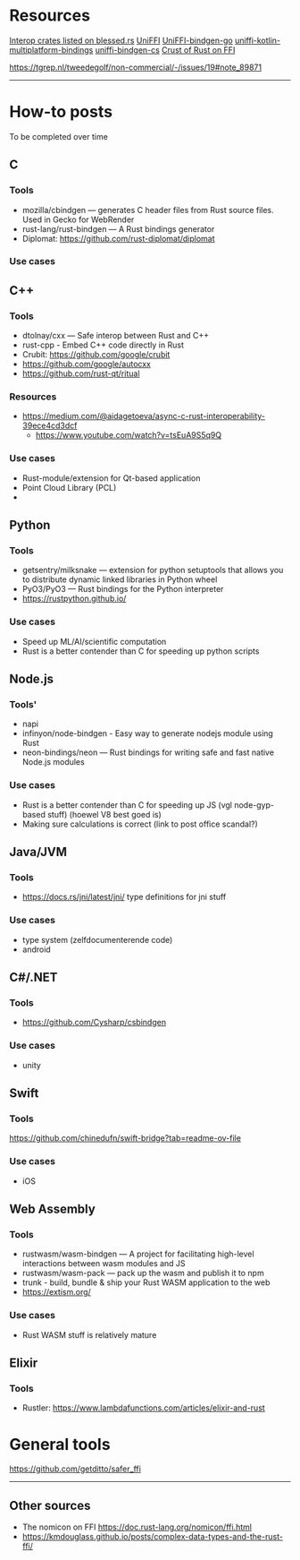 # Resources

[Interop crates listed on blessed.rs](https://blessed.rs/crates#section-ffi)
[UniFFI](https://mozilla.github.io/uniffi-rs/)
    [UniFFI-bindgen-go](https://github.com/NordSecurity/uniffi-bindgen-go)
    [uniffi-kotlin-multiplatform-bindings](https://gitlab.com/trixnity/uniffi-kotlin-multiplatform-bindings)
    [uniffi-bindgen-cs](https://github.com/NordSecurity/uniffi-bindgen-cs)
[Crust of Rust on FFI](https://youtu.be/pePqWoTnSmQ)

https://tgrep.nl/tweedegolf/non-commercial/-/issues/19#note_89871

---
# How-to posts

To be completed over time

## C

### Tools
- mozilla/cbindgen — generates C header files from Rust source files. Used in Gecko for WebRender
- rust-lang/rust-bindgen — A Rust bindings generator
- Diplomat: https://github.com/rust-diplomat/diplomat

### Use cases

## C++

### Tools
- dtolnay/cxx — Safe interop between Rust and C++
- rust-cpp - Embed C++ code directly in Rust
- Crubit: https://github.com/google/crubit
- https://github.com/google/autocxx
- https://github.com/rust-qt/ritual

### Resources
- https://medium.com/@aidagetoeva/async-c-rust-interoperability-39ece4cd3dcf
    - https://www.youtube.com/watch?v=tsEuA9S5q9Q

### Use cases
- Rust-module/extension for Qt-based application
- Point Cloud Library (PCL)
- 
## Python

### Tools
- getsentry/milksnake — extension for python setuptools that allows you to distribute dynamic linked libraries in Python wheel
- PyO3/PyO3 — Rust bindings for the Python interpreter
- https://rustpython.github.io/



### Use cases
- Speed up ML/AI/scientific computation
- Rust is a better contender than C for speeding up python scripts

## Node.js

### Tools'
- napi
- infinyon/node-bindgen - Easy way to generate nodejs module using Rust
- neon-bindings/neon — Rust bindings for writing safe and fast native Node.js modules

### Use cases
- Rust is a better contender than C for speeding up JS (vgl node-gyp-based stuff) (hoewel V8 best goed is)
- Making sure calculations is correct (link to post office scandal?)

## Java/JVM

### Tools
- https://docs.rs/jni/latest/jni/ type definitions for jni stuff
### Use cases
- type system (zelfdocumenterende code)
- android

## C#/.NET

### Tools
- https://github.com/Cysharp/csbindgen

### Use cases
- unity

## Swift

### Tools
https://github.com/chinedufn/swift-bridge?tab=readme-ov-file

### Use cases

- iOS

## Web Assembly

### Tools
- rustwasm/wasm-bindgen — A project for facilitating high-level interactions between wasm modules and JS
- rustwasm/wasm-pack — pack up the wasm and publish it to npm
- trunk - build, bundle & ship your Rust WASM application to the web
- https://extism.org/

### Use cases
- Rust WASM stuff is relatively mature

## Elixir

### Tools
- Rustler: https://www.lambdafunctions.com/articles/elixir-and-rust

# General tools
https://github.com/getditto/safer_ffi

---

## Other sources
- The nomicon on FFI https://doc.rust-lang.org/nomicon/ffi.html
- https://kmdouglass.github.io/posts/complex-data-types-and-the-rust-ffi/